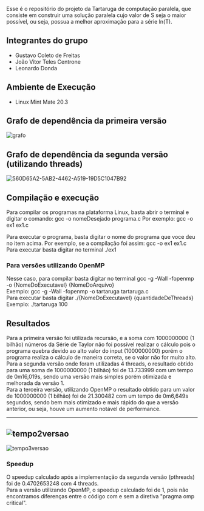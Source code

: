 
Esse é o repositório do projeto da Tartaruga de computação paralela, que consiste em 
construir uma solução paralela cujo valor de S seja o maior possível, ou seja,
possua a melhor aproximação para a série ln(T).

## Integrantes do grupo

- Gustavo Coleto de Freitas
- João Vitor Teles Centrone
- Leonardo Donda

## Ambiente de Execução
- Linux Mint Mate 20.3

## Grafo de dependência da primeira versão


![grafo](https://user-images.githubusercontent.com/62111019/167527932-3af0195c-c2eb-42e8-8023-0ac1aff2db9d.PNG)

## Grafo de dependência da segunda versão (utilizando threads)

![560D65A2-5AB2-4462-A519-19D5C1047B92](https://user-images.githubusercontent.com/71039126/167527163-62e8630e-7d17-4d94-bd6a-b5f92c5b876f.png)

## Compilação e execução

Para compilar os programas na plataforma Linux, basta abrir o terminal e digitar o comando: gcc -o nomeDesejado programa.c Por exemplo: gcc -o ex1 ex1.c

Para executar o programa, basta digitar o nome do programa que voce deu no item acima. Por exemplo, se a compilação foi assim: gcc -o ex1 ex1.c Para executar basta digitar no terminal ./ex1

### Para versões utilizando OpenMP
Nesse caso, para compilar basta digitar no terminal gcc -g -Wall -fopenmp -o {NomeDoExecutavel} {NomeDoArquivo}<br/>
Exemplo: gcc -g -Wall -fopenmp -o tartaruga tartaruga.c<br/>
Para executar basta digitar ./{NomeDoExecutavel} {quantidadeDeThreads}<br/>
Exemplo: ./tartaruga 100

## Resultados

Para a primeira versão foi utilizada recursão, e a soma com 1000000000 (1 bilhão) números da Série de Taylor não foi possível realizar o cálculo pois o programa quebra devido ao alto valor do input (1000000000) porém o programa realiza o cálculo de maneira correta, se o valor não for muito alto.<br/>
Para a segunda versão onde foram utilizadas 4 threads, o resultado obtido para uma soma de 1000000000 (1 bilhão) foi de 13.733999 com um tempo de 0m16,019s, sendo uma versão mais simples porém otimizada e melhorada da versão 1.</br>
Para a terceira versão, utilizando OpenMP o resultado obtido para um valor de 1000000000 (1 bilhão) foi de 21.300482 com um tempo de 0m6,649s segundos, sendo bem mais otimizado e mais rápido do que a versão anterior, ou seja, houve um aumento notável de performance.<br/>

---

![tempo2versao](https://user-images.githubusercontent.com/62111019/171027979-c48edf21-904e-4a7d-b298-4baa32341162.PNG)
---

![tempo3versao](https://user-images.githubusercontent.com/62111019/171027995-9969559c-7829-46dc-8d46-e9fa83e1e118.PNG)

### Speedup
O speedup calculado após a implementação da segunda versão (pthreads) foi de 0.4702653248 com 4 threads.<br/>
Para a versão utilizando OpenMP, o speedup calculado foi de 1, pois não encontramos diferenças entre o código com e sem a diretiva "pragma omp critical".
